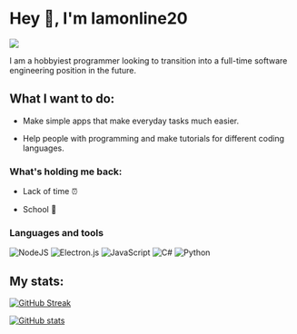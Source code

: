 <!-- Title -->
# Hey 👋, I'm Iamonline20

![](https://komarev.com/ghpvc/?username=Iamonline20&style=for-the-badge)

I am a hobbyiest programmer looking to transition into a full-time software engineering position in the future.

## What I want to do:

- Make simple apps that make everyday tasks much easier.

- Help people with programming and make tutorials for different coding languages.

### What's holding me back:

- Lack of time ⏰ 

- School 🏫 

### Languages and tools

![NodeJS](https://img.shields.io/badge/node.js-6DA55F?style=for-the-badge&logo=node.js&logoColor=white) ![Electron.js](https://img.shields.io/badge/Electron-191970?style=for-the-badge&logo=Electron&logoColor=white) ![JavaScript](https://img.shields.io/badge/javascript-%23323330.svg?style=for-the-badge&logo=javascript&logoColor=%23F7DF1E) ![C#](https://img.shields.io/badge/c%23-%23239120.svg?style=for-the-badge&logo=csharp&logoColor=white) ![Python](https://img.shields.io/badge/python-3670A0?style=for-the-badge&logo=python&logoColor=ffdd54)

## My stats:

[![GitHub Streak](https://streak-stats.vercel.app?user=Iamonline20&theme=vision-friendly-dark&hide_border=true&border_radius=25)](https://git.io/streak-stats)

[![GitHub stats](https://github-readme-stats.vercel.app/api?username=Iamonline20)](https://github.com/anuraghazra/github-readme-stats)